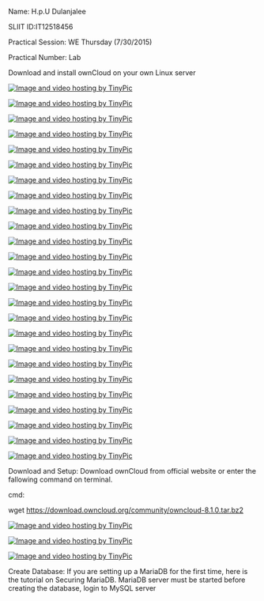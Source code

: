 
Name: H.p.U Dulanjalee

SLIIT ID:IT12518456

Practical Session: WE Thursday (7/30/2015)

Practical Number: Lab 


Download and install ownCloud on your own Linux server

<a href="http://tinypic.com?ref=jqkdar" target="_blank"><img src="http://i60.tinypic.com/jqkdar.jpg" border="0" alt="Image and video hosting by TinyPic"></a>

<a href="http://tinypic.com?ref=20qx9bm" target="_blank"><img src="http://i58.tinypic.com/20qx9bm.jpg" border="0" alt="Image and video hosting by TinyPic"></a>

<a href="http://tinypic.com?ref=2zrjdom" target="_blank"><img src="http://i59.tinypic.com/2zrjdom.jpg" border="0" alt="Image and video hosting by TinyPic"></a>

<a href="http://tinypic.com?ref=54u787" target="_blank"><img src="http://i62.tinypic.com/54u787.jpg" border="0" alt="Image and video hosting by TinyPic"></a>

<a href="http://tinypic.com?ref=oigody" target="_blank"><img src="http://i57.tinypic.com/oigody.jpg" border="0" alt="Image and video hosting by TinyPic"></a>

<a href="http://tinypic.com?ref=htimc2" target="_blank"><img src="http://i59.tinypic.com/htimc2.jpg" border="0" alt="Image and video hosting by TinyPic"></a>

<a href="http://tinypic.com?ref=w723o4" target="_blank"><img src="http://i58.tinypic.com/w723o4.jpg" border="0" alt="Image and video hosting by TinyPic"></a>

<a href="http://tinypic.com?ref=33mn67r" target="_blank"><img src="http://i57.tinypic.com/33mn67r.jpg" border="0" alt="Image and video hosting by TinyPic"></a>

<a href="http://tinypic.com?ref=2419vky" target="_blank"><img src="http://i59.tinypic.com/2419vky.jpg" border="0" alt="Image and video hosting by TinyPic"></a>

<a href="http://tinypic.com?ref=33p8uqh" target="_blank"><img src="http://i59.tinypic.com/33p8uqh.jpg" border="0" alt="Image and video hosting by TinyPic"></a>

<a href="http://tinypic.com?ref=m7vqqo" target="_blank"><img src="http://i60.tinypic.com/m7vqqo.jpg" border="0" alt="Image and video hosting by TinyPic"></a>

<a href="http://tinypic.com?ref=15frxfs" target="_blank"><img src="http://i60.tinypic.com/15frxfs.jpg" border="0" alt="Image and video hosting by TinyPic"></a>

<a href="http://tinypic.com?ref=4jvokk" target="_blank"><img src="http://i61.tinypic.com/4jvokk.jpg" border="0" alt="Image and video hosting by TinyPic"></a>

<a href="http://tinypic.com?ref=2mwbh4i" target="_blank"><img src="http://i61.tinypic.com/2mwbh4i.jpg" border="0" alt="Image and video hosting by TinyPic"></a>

<a href="http://tinypic.com?ref=10gwx9h" target="_blank"><img src="http://i60.tinypic.com/10gwx9h.jpg" border="0" alt="Image and video hosting by TinyPic"></a>


<a href="http://tinypic.com?ref=2le5g9d" target="_blank"><img src="http://i59.tinypic.com/2le5g9d.jpg" border="0" alt="Image and video hosting by TinyPic"></a>

<a href="http://tinypic.com?ref=verk0y" target="_blank"><img src="http://i59.tinypic.com/verk0y.jpg" border="0" alt="Image and video hosting by TinyPic"></a>


<a href="http://tinypic.com?ref=288qhrt" target="_blank"><img src="http://i57.tinypic.com/288qhrt.jpg" border="0" alt="Image and video hosting by TinyPic"></a>

<a href="http://tinypic.com?ref=zwzsc2" target="_blank"><img src="http://i62.tinypic.com/zwzsc2.jpg" border="0" alt="Image and video hosting by TinyPic"></a>

<a href="http://tinypic.com?ref=e17mgx" target="_blank"><img src="http://i57.tinypic.com/e17mgx.jpg" border="0" alt="Image and video hosting by TinyPic"></a>

<a href="http://tinypic.com?ref=2enuwq9" target="_blank"><img src="http://i58.tinypic.com/2enuwq9.jpg" border="0" alt="Image and video hosting by TinyPic"></a>

<a href="http://tinypic.com?ref=2rhy0ys" target="_blank"><img src="http://i60.tinypic.com/2rhy0ys.jpg" border="0" alt="Image and video hosting by TinyPic"></a>


<a href="http://tinypic.com?ref=aebogp" target="_blank"><img src="http://i61.tinypic.com/aebogp.jpg" border="0" alt="Image and video hosting by TinyPic"></a>

<a href="http://tinypic.com?ref=24gr5nd" target="_blank"><img src="http://i57.tinypic.com/24gr5nd.jpg" border="0" alt="Image and video hosting by TinyPic"></a>

<a href="http://tinypic.com?ref=rku79i" target="_blank"><img src="http://i60.tinypic.com/rku79i.jpg" border="0" alt="Image and video hosting by TinyPic"></a>

Download and Setup:
Download ownCloud from official website or enter the fallowing command on terminal.

cmd:

wget https://download.owncloud.org/community/owncloud-8.1.0.tar.bz2

<a href="http://tinypic.com?ref=pydu0" target="_blank"><img src="http://i61.tinypic.com/pydu0.jpg" border="0" alt="Image and video hosting by TinyPic"></a>

<a href="http://tinypic.com?ref=2jdn8qw" target="_blank"><img src="http://i61.tinypic.com/2jdn8qw.jpg" border="0" alt="Image and video hosting by TinyPic"></a>

<a href="http://tinypic.com?ref=ic5wf4" target="_blank"><img src="http://i62.tinypic.com/ic5wf4.jpg" border="0" alt="Image and video hosting by TinyPic"></a>

Create Database:
If you are setting up a MariaDB for the first time, here is the tutorial on Securing MariaDB. MariaDB server must be started before creating the database, login to MySQL server















